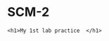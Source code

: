 # SCM-2
<html>
  <head>
<title>Software configuration management </title>
  </head>
  <body>

    <h1>My 1st lab practice  </h1>
  </body>
</html>
